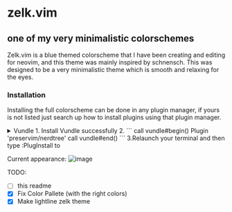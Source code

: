 # zelk.vim
## one of my very minimalistic colorschemes
Zelk.vim is a blue themed colorscheme that I have been creating and editing for neovim, and this theme was mainly inspired by schnensch. This was designed to be a very minimalistic theme which is smooth and relaxing for the eyes.

### Installation

Installing the full colorscheme can be done in any plugin manager, if yours is not listed just search up how to install plugins using that plugin manager.

<details>
  <summary> Vundle
    1. Install Vundle successfully
    2.
    ```
      call vundle#begin()
        Plugin 'preservim/nerdtree'
      call vundle#end()
    ```
    3.Relaunch your terminal and then type :PlugInstall to 
</details>

Current appearance:
![image](https://user-images.githubusercontent.com/47650058/125184921-977e4400-e1ef-11eb-9f24-5002f7d28e92.png)


TODO:
- [ ] this readme
- [X] Fix Color Pallete (with the right colors)
- [X] Make lightline zelk theme

